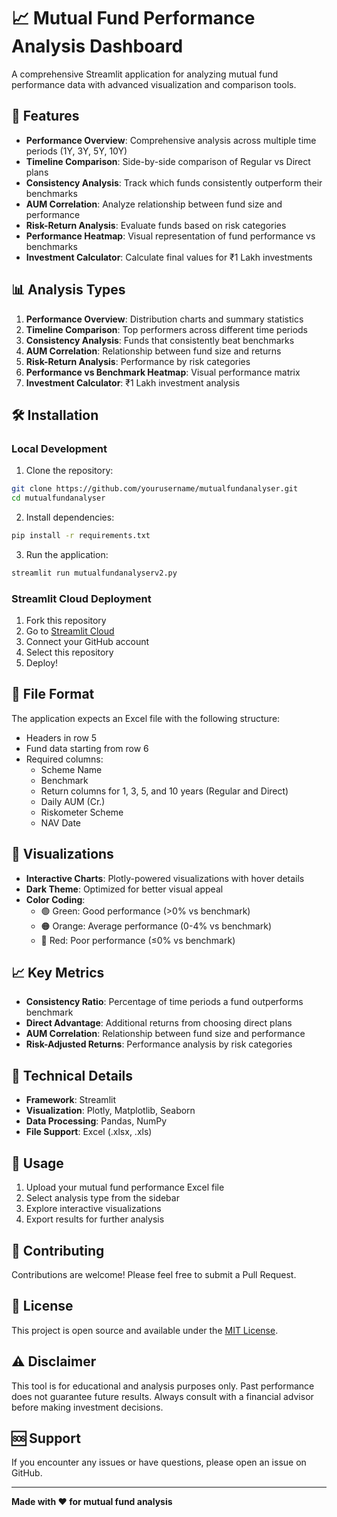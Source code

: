 # 📈 Mutual Fund Performance Analysis Dashboard

A comprehensive Streamlit application for analyzing mutual fund performance data with advanced visualization and comparison tools.

## 🚀 Features

- **Performance Overview**: Comprehensive analysis across multiple time periods (1Y, 3Y, 5Y, 10Y)
- **Timeline Comparison**: Side-by-side comparison of Regular vs Direct plans
- **Consistency Analysis**: Track which funds consistently outperform their benchmarks
- **AUM Correlation**: Analyze relationship between fund size and performance
- **Risk-Return Analysis**: Evaluate funds based on risk categories
- **Performance Heatmap**: Visual representation of fund performance vs benchmarks
- **Investment Calculator**: Calculate final values for ₹1 Lakh investments

## 📊 Analysis Types

1. **Performance Overview**: Distribution charts and summary statistics
2. **Timeline Comparison**: Top performers across different time periods
3. **Consistency Analysis**: Funds that consistently beat benchmarks
4. **AUM Correlation**: Relationship between fund size and returns
5. **Risk-Return Analysis**: Performance by risk categories
6. **Performance vs Benchmark Heatmap**: Visual performance matrix
7. **Investment Calculator**: ₹1 Lakh investment analysis

## 🛠️ Installation

### Local Development

1. Clone the repository:
```bash
git clone https://github.com/yourusername/mutualfundanalyser.git
cd mutualfundanalyser
```

2. Install dependencies:
```bash
pip install -r requirements.txt
```

3. Run the application:
```bash
streamlit run mutualfundanalyserv2.py
```

### Streamlit Cloud Deployment

1. Fork this repository
2. Go to [Streamlit Cloud](https://share.streamlit.io/)
3. Connect your GitHub account
4. Select this repository
5. Deploy!

## 📁 File Format

The application expects an Excel file with the following structure:
- Headers in row 5
- Fund data starting from row 6
- Required columns:
  - Scheme Name
  - Benchmark
  - Return columns for 1, 3, 5, and 10 years (Regular and Direct)
  - Daily AUM (Cr.)
  - Riskometer Scheme
  - NAV Date

## 🎨 Visualizations

- **Interactive Charts**: Plotly-powered visualizations with hover details
- **Dark Theme**: Optimized for better visual appeal
- **Color Coding**: 
  - 🟢 Green: Good performance (>0% vs benchmark)
  - 🟠 Orange: Average performance (0-4% vs benchmark)
  - 🔴 Red: Poor performance (≤0% vs benchmark)

## 📈 Key Metrics

- **Consistency Ratio**: Percentage of time periods a fund outperforms benchmark
- **Direct Advantage**: Additional returns from choosing direct plans
- **AUM Correlation**: Relationship between fund size and performance
- **Risk-Adjusted Returns**: Performance analysis by risk categories

## 🔧 Technical Details

- **Framework**: Streamlit
- **Visualization**: Plotly, Matplotlib, Seaborn
- **Data Processing**: Pandas, NumPy
- **File Support**: Excel (.xlsx, .xls)

## 📝 Usage

1. Upload your mutual fund performance Excel file
2. Select analysis type from the sidebar
3. Explore interactive visualizations
4. Export results for further analysis

## 🤝 Contributing

Contributions are welcome! Please feel free to submit a Pull Request.

## 📄 License

This project is open source and available under the [MIT License](LICENSE).

## ⚠️ Disclaimer

This tool is for educational and analysis purposes only. Past performance does not guarantee future results. Always consult with a financial advisor before making investment decisions.

## 🆘 Support

If you encounter any issues or have questions, please open an issue on GitHub.

---

**Made with ❤️ for mutual fund analysis**
